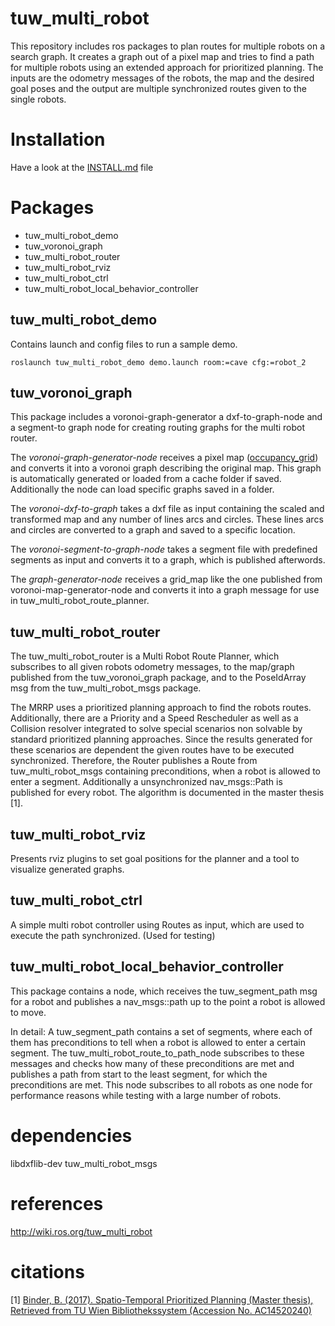 # tuw\_multi\_robot
This repository includes ros packages to plan routes for multiple robots on a search graph. It creates a graph out of a pixel map and tries to find a path for multiple robots using an extended approach for prioritized planning. The inputs are the odometry messages of the robots, the map and the desired goal poses and the output are multiple synchronized routes given to the single robots. 
# Installation
Have a look at the [INSTALL.md](INSTALL.md) file
# Packages

* tuw\_multi\_robot\_demo
* tuw\_voronoi\_graph
* tuw\_multi\_robot\_router
* tuw\_multi\_robot\_rviz
* tuw\_multi\_robot\_ctrl
* tuw\_multi\_robot\_local\_behavior\_controller

## tuw\_multi\_robot\_demo
Contains launch and config files to run a sample demo. 

```
roslaunch tuw_multi_robot_demo demo.launch room:=cave cfg:=robot_2
```

## tuw\_voronoi\_graph
This package includes a voronoi-graph-generator a dxf-to-graph-node and a segment-to graph node for creating routing graphs for the multi robot router.

The _voronoi-graph-generator-node_ receives a pixel map ([occupancy\_grid](http://docs.ros.org/api/nav_msgs/html/msg/OccupancyGrid.html)) and converts it into a voronoi graph describing the original map. This graph is automatically generated or loaded from a cache folder if saved. Additionally the node can load specific graphs saved in a folder.

The _voronoi-dxf-to-graph_ takes a dxf file as input containing the scaled and transformed map and any number of lines arcs and circles. These lines arcs and circles are converted to a graph and saved to a specific location.

The _voronoi-segment-to-graph-node_ takes a segment file with predefined segments as input and converts it to a graph, which is published afterwords.

The _graph-generator-node_ receives a grid\_map like the one published from voronoi-map-generator-node and converts it into a graph message for use in tuw\_multi\_robot\_route\_planner.

## tuw\_multi\_robot\_router
The tuw_multi_robot_router is a Multi Robot Route Planner, which subscribes to all given robots odometry messages, to the map/graph published from the tuw_voronoi_graph package, and to the PoseIdArray msg from the tuw_multi_robot_msgs package.

The MRRP uses a prioritized planning approach to find the robots routes. Additionally, there are a Priority and a Speed Rescheduler as well as a Collision resolver integrated to solve special scenarios non solvable by standard prioritized planning approaches. Since the results generated for these scenarios are dependent the given routes have to be executed synchronized. Therefore, the Router publishes a Route from tuw_multi_robot_msgs containing preconditions, when a robot is allowed to enter a segment. Additionally a unsynchronized nav_msgs::Path is published for every robot. The algorithm is documented in the master thesis [1]. 

## tuw\_multi\_robot\_rviz
Presents rviz plugins to set goal positions for the planner and a tool to visualize generated graphs. 

## tuw\_multi\_robot\_ctrl
A simple multi robot controller using Routes as input, which are used to execute the path synchronized. (Used for testing)

## tuw\_multi\_robot\_local\_behavior\_controller
This package contains a node, which receives the tuw_segment_path msg for a robot and publishes a nav_msgs::path up to the point a robot is allowed to move.

In detail: A tuw_segment_path contains a set of segments, where each of them has preconditions to tell when a robot is allowed to enter a certain segment. The tuw_multi_robot_route_to_path_node subscribes to these messages and checks how many of these preconditions are met and publishes a path from start to the least segment, for which the preconditions are met. This node subscribes to all robots as one node for performance reasons while testing with a large number of robots. 

# dependencies
libdxflib-dev
tuw\_multi\_robot\_msgs

# references
http://wiki.ros.org/tuw_multi_robot

# citations
[1] [Binder, B. (2017). Spatio-Temporal Prioritized Planning (Master thesis), Retrieved from TU Wien Bibliothekssystem (Accession No. AC14520240)](http://repositum.tuwien.ac.at/obvutwhs/content/titleinfo/2400890)
